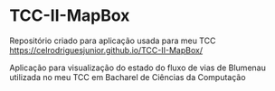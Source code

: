 # TCC-II-MapBox

Repositório criado para aplicação usada para meu TCC
https://celrodriguesjunior.github.io/TCC-II-MapBox/

Aplicação para visualização do estado do fluxo de vias de Blumenau utilizada no meu TCC em Bacharel de Ciências da Computação
